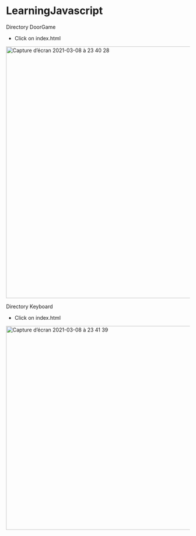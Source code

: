 # LearningJavascript

Directory DoorGame
- Click on index.html
<img width="689" alt="Capture d’écran 2021-03-08 à 23 40 28" src="https://user-images.githubusercontent.com/55030071/110372514-d052b480-8067-11eb-8ea0-8e10a28c9ce1.png">

Directory Keyboard
- Click on index.html
<img width="558" alt="Capture d’écran 2021-03-08 à 23 41 39" src="https://user-images.githubusercontent.com/55030071/110372545-dba5e000-8067-11eb-8f0a-7cf10a6e8d40.png">

